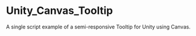 # Unity_Canvas_Tooltip
A single script example of a semi-responsive Tooltip for Unity using Canvas. 
